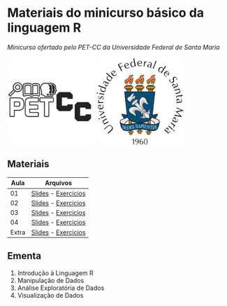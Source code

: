 # Materiais do minicurso básico da linguagem R 
*Minicurso ofertado pelo PET-CC da Universidade Federal de Santa Maria*

<picture>
    <source srcset="Imagens/logo_pet.png"  media="(prefers-color-scheme: dark)" alt="Logo do programa PET-CC da UFSM" width="200">
    <img src="Imagens/logo_pet.png" alt="Logo do programa PET-CC da UFSM" width="200">
</picture>
<picture>
    <source srcset="Imagens/logo_UFSM_dark_mode.png"  media="(prefers-color-scheme: dark)" alt="Logo da Universidade Federal de Santa Maria" width="200">
    <img src="Imagens/logo_UFSM_light_mode.png" alt="Logo da Universidade Federal de Santa Maria" width="200">
</picture>

## Materiais

|   Aula    |                            Arquivos                                            |
|----------|--------------------------------------------------------------------------------|
| 01       | [Slides](./Aulas/Aula01/Aula01.pdf) -  [Exercicios](./Aulas/Aula01/Exercicios.md)  |
| 02       | [Slides](./Aulas/Aula02/Aula02.pdf) -  [Exercicios](./Aulas/Aula02/Exercicios.md)  |
| 03       | [Slides](./Aulas/Aula03/Aula03.pdf) -  [Exercicios](./Aulas/Aula03/Exercicios.md)  |
| 04       | [Slides](./Aulas/Aula04/Aula04.pdf) -  [Exercicios](./Aulas/Aula04/Exercicios.md)  |
| Extra       | [Slides](./Aulas/AulaExtra/Aula01.pdf) -  [Exercicios](./Aulas/AulaExtra/Exercicios.md)  |


## Ementa

1. Introdução à Linguagem R
2. Manipulação de Dados
3. Análise Exploratória de Dados
4. Visualização de Dados

